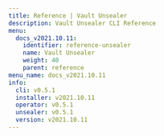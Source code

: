 ```yaml
---
title: Reference | Vault Unsealer
description: Vault Unsealer CLI Reference
menu:
  docs_v2021.10.11:
    identifier: reference-unsealer
    name: Vault Unsealer
    weight: 40
    parent: reference
menu_name: docs_v2021.10.11
info:
  cli: v0.5.1
  installer: v2021.10.11
  operator: v0.5.1
  unsealer: v0.5.1
  version: v2021.10.11
---
```


